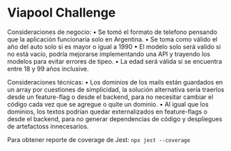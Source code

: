 # Viapool Challenge

Consideraciones de negocio:
    • Se tomó el formato de telefono pensando que la aplicación funcionaría solo en Argentina.
    • Se toma como válido el año del auto solo si es mayor o igual a 1990
    • El modelo solo será valido si no está vacío, podría mejorarse implementando una API y trayendo los modelos para evitar errores de tipeo.
    • La edad será válida si se encuentra entre 18 y 99 años inclusive.

Consideraciones técnicas:
    • Los dominios de los mails están guardados en un array por cuestiones de simplicidad, la solución alternativa sería traerlos desde un feature-flag o desde el backend, para no necesitar cambiar el código cada vez que se agregue o quite un dominio.
    • Al igual que los dominios, los textos podrían quedar externalizados en feature-flags o desde el backend, para no generar dependencias de código y despliegues de artefactoss innecesarios.

Para obtener reporte de coverage de Jest:  `npx jest --coverage`